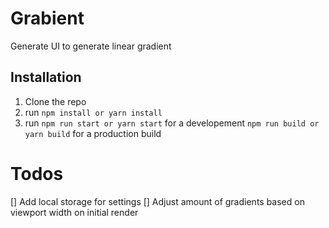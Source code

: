 # Grabient

Generate UI to generate linear gradient

## Installation
  1. Clone the repo
  2. run `npm install or yarn install`
  3. run `npm run start or yarn start` for a developement `npm run build or yarn build` for a production build

# Todos
  [] Add local storage for settings
  [] Adjust amount of gradients based on viewport width on initial render